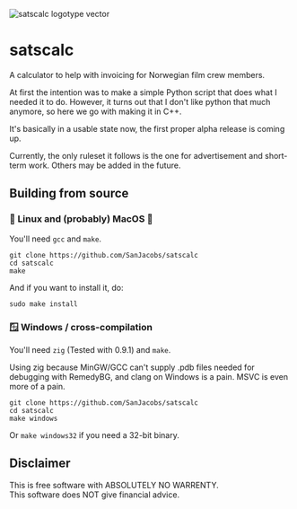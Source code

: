 ![satscalc logotype vector](https://user-images.githubusercontent.com/21090839/164118463-ca2ab578-3347-4764-bc74-dae629646a89.svg)

# satscalc
A calculator to help with invoicing for Norwegian film crew members.

At first the intention was to make a simple Python script that does what I needed it to do.
However, it turns out that I don't like python that much anymore, so here we go with making it in C++.

It's basically in a usable state now, the first proper alpha release is coming up.

Currently, the only ruleset it follows is the one for advertisement and short-term work.
Others may be added in the future.

## Building from source

### 🐧 Linux and (probably) MacOS 🍎

You'll need `gcc` and `make`.

```
git clone https://github.com/SanJacobs/satscalc
cd satscalc
make
```

And if you want to install it, do:

```
sudo make install
```

### 🪟 Windows / cross-compilation

You'll need `zig` (Tested with 0.9.1) and `make`.

Using zig because MinGW/GCC can't supply .pdb files needed for debugging with RemedyBG, and clang on Windows is a pain. MSVC is even more of a pain.

```
git clone https://github.com/SanJacobs/satscalc
cd satscalc
make windows
```
Or `make windows32` if you need a 32-bit binary.

## Disclaimer

This is free software with ABSOLUTELY NO WARRENTY.\
This software does NOT give financial advice.
